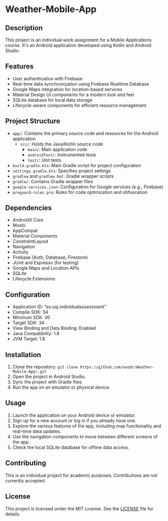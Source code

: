 # Weather-Mobile-App

## Description
This project is an individual work assignment for a Mobile Applications course. It's an Android application developed using Kotlin and Android Studio.

## Features
- User authentication with Firebase
- Real-time data synchronization using Firebase Realtime Database
- Google Maps integration for location-based services
- Material Design UI components for a modern look and feel
- SQLite database for local data storage
- Lifecycle-aware components for efficient resource management

## Project Structure
- `app/`: Contains the primary source code and resources for the Android application
  - `src/`: Holds the Java/Kotlin source code
    - `main/`: Main application code
    - `androidTest/`: Instrumented tests
    - `test/`: Unit tests
- `build.gradle.kts`: Main Gradle script for project configuration
- `settings.gradle.kts`: Specifies project settings
- `gradlew` and `gradlew.bat`: Gradle wrapper scripts
- `gradle/`: Contains Gradle wrapper files
- `google-services.json`: Configuration for Google services (e.g., Firebase)
- `proguard-rules.pro`: Rules for code optimization and obfuscation

## Dependencies
- AndroidX Core
- Moshi
- AppCompat
- Material Components
- ConstraintLayout
- Navigation
- Activity
- Firebase (Auth, Database, Firestore)
- JUnit and Espresso (for testing)
- Google Maps and Location APIs
- SQLite
- Lifecycle Extensions

## Configuration
- Application ID: "es.usj.individualassessment"
- Compile SDK: 34
- Minimum SDK: 30
- Target SDK: 34
- View Binding and Data Binding: Enabled
- Java Compatibility: 1.8
- JVM Target: 1.8

## Installation
1. Clone the repository: `git clone https://github.com/neodr/Weather-Mobile-App/.git`
2. Open the project in Android Studio.
3. Sync the project with Gradle files.
4. Run the app on an emulator or physical device.

## Usage
1. Launch the application on your Android device or emulator.
2. Sign up for a new account or log in if you already have one.
3. Explore the various features of the app, including map functionality and real-time data updates.
4. Use the navigation components to move between different screens of the app.
5. Check the local SQLite database for offline data access.

## Contributing
This is an individual project for academic purposes. Contributions are not currently accepted.

## License
This project is licensed under the MIT License. See the [LICENSE](LICENSE) file for details.
